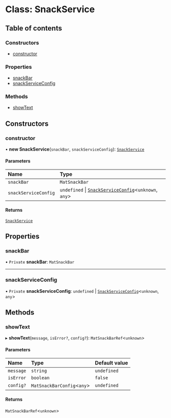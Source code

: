# Class: SnackService

## Table of contents

### Constructors

- [constructor](SnackService.md#constructor)

### Properties

- [snackBar](SnackService.md#snackbar)
- [snackServiceConfig](SnackService.md#snackserviceconfig)

### Methods

- [showText](SnackService.md#showtext)

## Constructors

### constructor

• **new SnackService**(`snackBar`, `snackServiceConfig`): [`SnackService`](SnackService.md)

#### Parameters

| Name | Type |
| :------ | :------ |
| `snackBar` | `MatSnackBar` |
| `snackServiceConfig` | `undefined` \| [`SnackServiceConfig`](../interfaces/SnackServiceConfig.md)<`unknown`, `any`\> |

#### Returns

[`SnackService`](SnackService.md)

## Properties

### snackBar

• `Private` **snackBar**: `MatSnackBar`

___

### snackServiceConfig

• `Private` **snackServiceConfig**: `undefined` \| [`SnackServiceConfig`](../interfaces/SnackServiceConfig.md)<`unknown`, `any`\>

## Methods

### showText

▸ **showText**(`message`, `isError?`, `config?`): `MatSnackBarRef`<`unknown`\>

#### Parameters

| Name | Type | Default value |
| :------ | :------ | :------ |
| `message` | `string` | `undefined` |
| `isError` | `boolean` | `false` |
| `config?` | `MatSnackBarConfig`<`any`\> | `undefined` |

#### Returns

`MatSnackBarRef`<`unknown`\>
